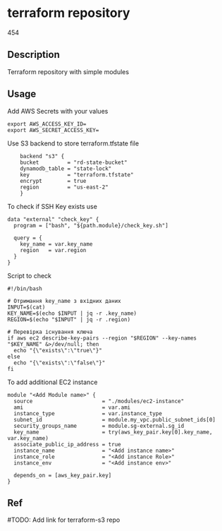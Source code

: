 # terraform repository
454
## Description

Terraform repository with simple modules
## Usage
Add AWS Secrets with your values
```
export AWS_ACCESS_KEY_ID=
export AWS_SECRET_ACCESS_KEY=
```

Use S3 backend to store terraform.tfstate file
```
    backend "s3" {
    bucket         = "rd-state-bucket"
    dynamodb_table = "state-lock"
    key            = "terraform.tfstate"
    encrypt        = true
    region         = "us-east-2"
    }
```
To check if SSH Key exists use 
```
data "external" "check_key" {
  program = ["bash", "${path.module}/check_key.sh"]

  query = {
    key_name = var.key_name
    region   = var.region
  }
}
```
Script to check 
```
#!/bin/bash

# Отримання key_name з вхідних даних
INPUT=$(cat)
KEY_NAME=$(echo $INPUT | jq -r .key_name)
REGION=$(echo "$INPUT" | jq -r .region)

# Перевірка існування ключа
if aws ec2 describe-key-pairs --region "$REGION" --key-names "$KEY_NAME" &>/dev/null; then
  echo "{\"exists\":\"true\"}"
else
  echo "{\"exists\":\"false\"}"
fi
```

To add additional EC2 instance

```
module "<Add Module name>" {
  source                      = "./modules/ec2-instance"
  ami                         = var.ami
  instance_type               = var.instance_type
  subnet_id                   = module.my_vpc.public_subnet_ids[0]
  security_groups_name        = module.sg-external.sg_id
  key_name                    = try(aws_key_pair.key[0].key_name, var.key_name)
  associate_public_ip_address = true
  instance_name               = "<Add instance name>"
  instance_role               = "<Add instance Role>"
  instance_env                = "<Add instance env>"

  depends_on = [aws_key_pair.key]
}
```

## Ref
#TODO: Add link for terraform-s3 repo